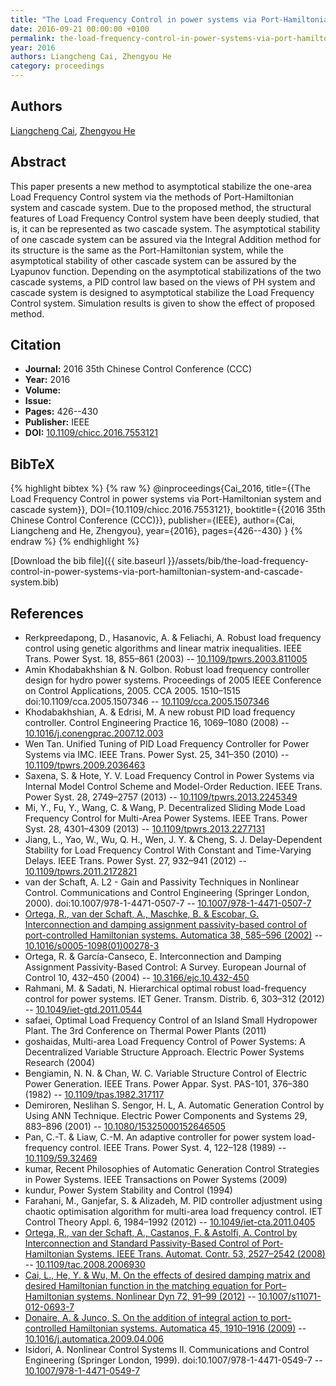 ```yaml
---
title: "The Load Frequency Control in power systems via Port-Hamiltonian system and cascade system"
date: 2016-09-21 00:00:00 +0100
permalink: the-load-frequency-control-in-power-systems-via-port-hamiltonian-system-and-cascade-system
year: 2016
authors: Liangcheng Cai, Zhengyou He
category: proceedings
---
```

 
## Authors
[Liangcheng Cai](authors/liangcheng-cai), [Zhengyou He](authors/zhengyou-he)
 
## Abstract
This paper presents a new method to asymptotical stabilize the one-area Load Frequency Control system via the methods of Port-Hamiltonian system and cascade system. Due to the proposed method, the structural features of Load Frequency Control system have been deeply studied, that is, it can be represented as two cascade system. The asymptotical stability of one cascade system can be assured via the Integral Addition method for its structure is the same as the Port-Hamiltonian system, while the asymptotical stability of other cascade system can be assured by the Lyapunov function. Depending on the asymptotical stabilizations of the two cascade systems, a PID control law based on the views of PH system and cascade system is designed to asymptotical stabilize the Load Frequency Control system. Simulation results is given to show the effect of proposed method.
 
## Citation
- **Journal:** 2016 35th Chinese Control Conference (CCC)
- **Year:** 2016
- **Volume:** 
- **Issue:** 
- **Pages:** 426--430
- **Publisher:** IEEE
- **DOI:** [10.1109/chicc.2016.7553121](https://doi.org/10.1109/chicc.2016.7553121)
 
## BibTeX
{% highlight bibtex %}
{% raw %}
@inproceedings{Cai_2016,
  title={{The Load Frequency Control in power systems via Port-Hamiltonian system and cascade system}},
  DOI={10.1109/chicc.2016.7553121},
  booktitle={{2016 35th Chinese Control Conference (CCC)}},
  publisher={IEEE},
  author={Cai, Liangcheng and He, Zhengyou},
  year={2016},
  pages={426--430}
}
{% endraw %}
{% endhighlight %}
 
[Download the bib file]({{ site.baseurl }}/assets/bib/the-load-frequency-control-in-power-systems-via-port-hamiltonian-system-and-cascade-system.bib)
 
## References
- Rerkpreedapong, D., Hasanovic, A. & Feliachi, A. Robust load frequency control using genetic algorithms and linear matrix inequalities. IEEE Trans. Power Syst. 18, 855–861 (2003) -- [10.1109/tpwrs.2003.811005](https://doi.org/10.1109/tpwrs.2003.811005)
- Amin Khodabakhshian & N. Golbon. Robust load frequency controller design for hydro power systems. Proceedings of 2005 IEEE Conference on Control Applications, 2005. CCA 2005. 1510–1515 doi:10.1109/cca.2005.1507346 -- [10.1109/cca.2005.1507346](https://doi.org/10.1109/cca.2005.1507346)
- Khodabakhshian, A. & Edrisi, M. A new robust PID load frequency controller. Control Engineering Practice 16, 1069–1080 (2008) -- [10.1016/j.conengprac.2007.12.003](https://doi.org/10.1016/j.conengprac.2007.12.003)
- Wen Tan. Unified Tuning of PID Load Frequency Controller for Power Systems via IMC. IEEE Trans. Power Syst. 25, 341–350 (2010) -- [10.1109/tpwrs.2009.2036463](https://doi.org/10.1109/tpwrs.2009.2036463)
- Saxena, S. & Hote, Y. V. Load Frequency Control in Power Systems via Internal Model Control Scheme and Model-Order Reduction. IEEE Trans. Power Syst. 28, 2749–2757 (2013) -- [10.1109/tpwrs.2013.2245349](https://doi.org/10.1109/tpwrs.2013.2245349)
- Mi, Y., Fu, Y., Wang, C. & Wang, P. Decentralized Sliding Mode Load Frequency Control for Multi-Area Power Systems. IEEE Trans. Power Syst. 28, 4301–4309 (2013) -- [10.1109/tpwrs.2013.2277131](https://doi.org/10.1109/tpwrs.2013.2277131)
- Jiang, L., Yao, W., Wu, Q. H., Wen, J. Y. & Cheng, S. J. Delay-Dependent Stability for Load Frequency Control With Constant and Time-Varying Delays. IEEE Trans. Power Syst. 27, 932–941 (2012) -- [10.1109/tpwrs.2011.2172821](https://doi.org/10.1109/tpwrs.2011.2172821)
- van der Schaft, A. L2 - Gain and Passivity Techniques in Nonlinear Control. Communications and Control Engineering (Springer London, 2000). doi:10.1007/978-1-4471-0507-7 -- [10.1007/978-1-4471-0507-7](https://doi.org/10.1007/978-1-4471-0507-7)
- [Ortega, R., van der Schaft, A., Maschke, B. & Escobar, G. Interconnection and damping assignment passivity-based control of port-controlled Hamiltonian systems. Automatica 38, 585–596 (2002)](interconnection-and-damping-assignment-passivity-based-control-of-port-controlled-hamiltonian-systems) -- [10.1016/s0005-1098(01)00278-3](https://doi.org/10.1016/s0005-1098(01)00278-3)
- Ortega, R. & García-Canseco, E. Interconnection and Damping Assignment Passivity-Based Control: A Survey. European Journal of Control 10, 432–450 (2004) -- [10.3166/ejc.10.432-450](https://doi.org/10.3166/ejc.10.432-450)
- Rahmani, M. & Sadati, N. Hierarchical optimal robust load-frequency control for power systems. IET Gener. Transm. Distrib. 6, 303–312 (2012) -- [10.1049/iet-gtd.2011.0544](https://doi.org/10.1049/iet-gtd.2011.0544)
- safaei, Optimal Load Frequency Control of an Island Small Hydropower Plant. The 3rd Conference on Thermal Power Plants (2011)
- goshaidas, Multi-area Load Frequency Control of Power Systems: A Decentralized Variable Structure Approach. Electric Power Systems Research (2004)
- Bengiamin, N. N. & Chan, W. C. Variable Structure Control of Electric Power Generation. IEEE Trans. Power Appar. Syst. PAS-101, 376–380 (1982) -- [10.1109/tpas.1982.317117](https://doi.org/10.1109/tpas.1982.317117)
- Demiroren, Neslihan S. Sengor, H. L, A. Automatic Generation Control by Using ANN Technique. Electric Power Components and Systems 29, 883–896 (2001) -- [10.1080/15325000152646505](https://doi.org/10.1080/15325000152646505)
- Pan, C.-T. & Liaw, C.-M. An adaptive controller for power system load-frequency control. IEEE Trans. Power Syst. 4, 122–128 (1989) -- [10.1109/59.32469](https://doi.org/10.1109/59.32469)
- kumar, Recent Philosophies of Automatic Generation Control Strategies in Power Systems. IEEE Transactions on Power Systems (2009)
- kundur, Power System Stability and Control (1994)
- Farahani, M., Ganjefar, S. & Alizadeh, M. PID controller adjustment using chaotic optimisation algorithm for multi-area load frequency control. IET Control Theory Appl. 6, 1984–1992 (2012) -- [10.1049/iet-cta.2011.0405](https://doi.org/10.1049/iet-cta.2011.0405)
- [Ortega, R., van der Schaft, A., Castanos, F. & Astolfi, A. Control by Interconnection and Standard Passivity-Based Control of Port-Hamiltonian Systems. IEEE Trans. Automat. Contr. 53, 2527–2542 (2008)](control-by-interconnection-and-standard-passivity-based-control-of-port-hamiltonian-systems) -- [10.1109/tac.2008.2006930](https://doi.org/10.1109/tac.2008.2006930)
- [Cai, L., He, Y. & Wu, M. On the effects of desired damping matrix and desired Hamiltonian function in the matching equation for Port–Hamiltonian systems. Nonlinear Dyn 72, 91–99 (2012)](on-the-effects-of-desired-damping-matrix-and-desired-hamiltonian-function-in-the-matching-equation-for-port-hamiltonian-systems) -- [10.1007/s11071-012-0693-7](https://doi.org/10.1007/s11071-012-0693-7)
- [Donaire, A. & Junco, S. On the addition of integral action to port-controlled Hamiltonian systems. Automatica 45, 1910–1916 (2009)](on-the-addition-of-integral-action-to-port-controlled-hamiltonian-systems) -- [10.1016/j.automatica.2009.04.006](https://doi.org/10.1016/j.automatica.2009.04.006)
- Isidori, A. Nonlinear Control Systems II. Communications and Control Engineering (Springer London, 1999). doi:10.1007/978-1-4471-0549-7 -- [10.1007/978-1-4471-0549-7](https://doi.org/10.1007/978-1-4471-0549-7)

